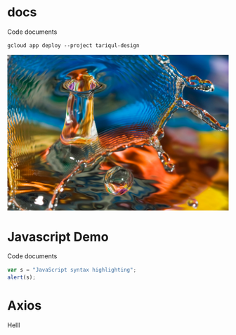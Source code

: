 # docs
Code documents

```
gcloud app deploy --project tariqul-design
```
![](_media/Lorenzo_Garcia_01.jpg)
# Javascript Demo

Code documents


```javascript
var s = "JavaScript syntax highlighting";
alert(s);
```








# Axios
Helll